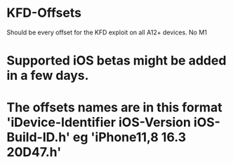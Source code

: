# KFD-Offsets
Should be every offset for the KFD exploit on all A12+ devices. No M1

# Supported iOS betas might be added in a few days.

# The offsets names are in this format 'iDevice-Identifier iOS-Version iOS-Build-ID.h' eg 'iPhone11,8 16.3 20D47.h'
